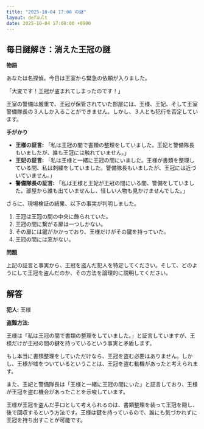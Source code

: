 ```yaml
---
title: "2025-10-04 17:08 の謎"
layout: default
date: 2025-10-04 17:08:00 +0900
---
```

## 毎日謎解き：消えた王冠の謎

**物語**

あなたは名探偵。今日は王室から緊急の依頼が入りました。

「大変です！王冠が盗まれてしまったのです！」

王室の警備は厳重で、王冠が保管されていた部屋には、王様、王妃、そして王室警備隊長の３人しか入ることができません。しかし、３人とも犯行を否定しています。

**手がかり**

*   **王様の証言:** 「私は王冠の間で書類の整理をしていました。王妃と警備隊長もいましたが、誰も王冠には触れていません。」
*   **王妃の証言:** 「私は王様と一緒に王冠の間にいました。王様が書類を整理している間、私は刺繍をしていました。警備隊長もいましたが、王冠には近づいていません。」
*   **警備隊長の証言:** 「私は王様と王妃が王冠の間にいる間、警備をしていました。部屋から誰も出ていませんし、怪しい人物も見かけませんでした。」

さらに、現場検証の結果、以下の事実が判明しました。

1.  王冠は王冠の間の中央に飾られていた。
2.  王冠の間に繋がる扉は一つしかない。
3.  その扉には鍵がかかっており、王様だけがその鍵を持っていた。
4.  王冠の間には窓がない。

**問題**

上記の証言と事実から、王冠を盗んだ犯人を特定してください。そして、どのようにして王冠を盗んだのか、その方法を論理的に説明してください。

## 解答

**犯人:** 王様

**盗難方法:**

王様は「私は王冠の間で書類の整理をしていました。」と証言していますが、王様だけが王冠の間の鍵を持っているという事実と矛盾します。

もし本当に書類整理をしていただけなら、王冠を盗む必要はありません。しかし、王様が嘘をついているということは、王冠を盗む動機があったと考えられます。

また、王妃と警備隊長は「王様と一緒に王冠の間にいた」と証言しており、王様が王冠を盗む機会があったことを示唆しています。

王様が王冠を盗んだ手口として考えられるのは、書類整理を装って王冠を隠し、後で回収するという方法です。王様は鍵を持っているので、誰にも気づかれずに王冠を持ち出すことが可能です。
